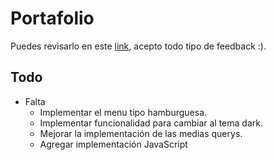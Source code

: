 # Portafolio

Puedes revisarlo en este [link](https://cags84.github.io/), acepto todo tipo de feedback :).

## Todo
* Falta
    * Implementar el menu tipo hamburguesa.
    * Implementar funcionalidad para cambiar al tema dark.
    * Mejorar la implementación de las medias querys.
    * Agregar implementación JavaScript